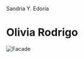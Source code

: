 Sandria Y. Edoria

# Olivia Rodrigo
![Facade](https://www.google.com/url?sa=i&url=https%3A%2F%2Fwww.npr.org%2F2023%2F11%2F30%2F1216252716%2Folivia-rodrigo-on-writing-album-guts&psig=AOvVaw3dNhFO1r09sWWnue7Wyhnn&ust=1704980853480000&source=images&cd=vfe&opi=89978449&ved=0CBMQjRxqFwoTCNj53ef60oMDFQAAAAAdAAAAABAI)
